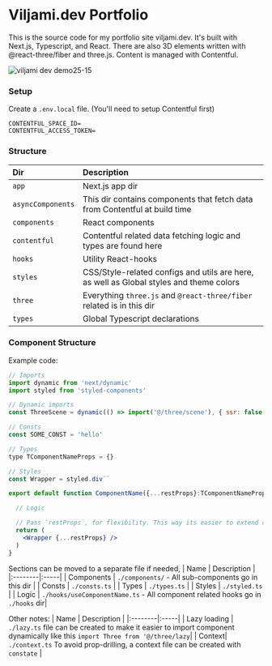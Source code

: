 # Viljami.dev Portfolio

This is the source code for my portfolio site viljami.dev. It's built with Next.js, Typescript, and React. There are also 3D elements written with @react-three/fiber and three.js. Content is managed with Contentful.

![viljami dev demo25-15](https://github.com/thatsprettyfaroutman/portfolio-g/assets/6589190/e35e28c9-814f-4dd3-8af7-25a82f1f4e68)

### Setup
Create a `.env.local` file. (You'll need to setup Contentful first)
```
CONTENTFUL_SPACE_ID=
CONTENTFUL_ACCESS_TOKEN=
```


### Structure

|Dir|Description|
|:----------|:-------------|
|`app`|Next.js app dir|
|`asyncComponents`|This dir contains components that fetch data from Contentful at build time|
|`components`|React components|
|`contentful`|Contentful related data fetching logic and types are found here|
|`hooks`|Utility React-hooks|
|`styles`|CSS/Style-related configs and utils are here, as well as Global styles and theme colors|
|`three`|Everything `three.js` and `@react-three/fiber` related is in this dir|
|`types`|Global Typescript declarations|

### Component Structure

Example code:
```jsx
// Imports
import dynamic from 'next/dynamic'
import styled from 'styled-components'

// Dynamic imports
const ThreeScene = dynamic(() => import('@/three/scene'), { ssr: false )

// Consts
const SOME_CONST = 'hello'

// Types
type TComponentNameProps = {}

// Styles
const Wrapper = styled.div``

export default function ComponentName({...restProps}:TComponentNameProps) {

  // Logic

  // Pass `restProps`, for flexibility. This way its easier to extend component styles with Styled etc...
  return (
    <Wrapper {...restProps} />
  )
}
```

Sections can be moved to a separate file if needed,
| Name | Description |
|:--------|:-----|
| Components | `./components/` - All sub-components go in this dir |
| Consts | `./consts.ts` |
| Types | `./types.ts` |
| Styles | `./styled.ts` |
| Logic | `./hooks/useComponentName.ts` - All component related hooks go in `./hooks` dir|

Other notes:
| Name | Description |
|:--------|:-----|
| Lazy loading | `./lazy.ts` file can be created to make it easier to import component dynamically like this `import Three from '@/three/lazy`|
| Context| `./context.ts` To avoid prop-drilling, a context file can be created with `constate` |












